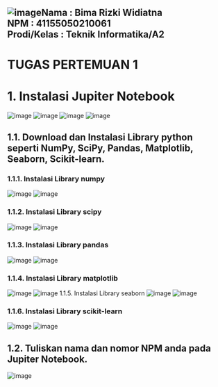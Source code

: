 ![image](https://github.com/user-attachments/assets/e4d34c5b-4958-44d2-b15a-578c06349485)**Nama         : Bima Rizki Widiatna**<br>
**NPM		      : 41155050210061**<br>
**Prodi/Kelas	: Teknik Informatika/A2**
---
# TUGAS PERTEMUAN 1

# 1.	Instalasi Jupiter Notebook
   ![image](https://github.com/user-attachments/assets/4ee974b0-3577-4ee1-83b1-d7cc716b53bc)
  	![image](https://github.com/user-attachments/assets/c962476f-f062-476e-8b46-c3f08f1f8a59)
  	![image](https://github.com/user-attachments/assets/98bae533-ba97-4099-9008-298d08fa57f5)
  	![image](https://github.com/user-attachments/assets/8d94bf9e-d896-4477-8818-885b75a4521a)
  	
## 1.1.	Download dan Instalasi Library python seperti NumPy, SciPy, Pandas, Matplotlib, Seaborn, Scikit-learn.
   ### 1.1.1.	Instalasi Library numpy
   ![image](https://github.com/user-attachments/assets/01dbb0bb-cb83-4a44-b2f1-096613348878)
   ![image](https://github.com/user-attachments/assets/c8d6584c-7db4-4681-9b87-0e77d3a737ac)
   ### 1.1.2.	Instalasi Library scipy
   ![image](https://github.com/user-attachments/assets/10ce9ab2-abb3-4034-b822-3d1f5053c0cb)
   ![image](https://github.com/user-attachments/assets/8d099e94-b08b-49fa-8934-1446fe0e3244)
   ### 1.1.3.	Instalasi Library pandas
   ![image](https://github.com/user-attachments/assets/aa91a056-5bc9-4344-9e20-9398f297a0c7)
   ![image](https://github.com/user-attachments/assets/aef8dd28-4c2f-429a-8642-649f57a14f4f)
   ### 1.1.4.	Instalasi Library matplotlib
   ![image](https://github.com/user-attachments/assets/ff6b3e58-4d4b-4196-a0ed-383addf660fc)
   ![image](https://github.com/user-attachments/assets/4c67c968-690a-4290-9538-d9af05b95fca)
   1.1.5.	Instalasi Library seaborn
   ![image](https://github.com/user-attachments/assets/51db222f-bf5e-434a-b5f6-6c4d43439f33)
   ![image](https://github.com/user-attachments/assets/9e8a4802-4d87-4789-a3f0-615395dc7f74)
   ### 1.1.6.	Instalasi Library scikit-learn
   ![image](https://github.com/user-attachments/assets/0513ee27-8a1c-4295-8d1d-744d0a30134f)
   ![image](https://github.com/user-attachments/assets/663bd1a7-6c16-4830-8f14-3dad01664f15)
## 1.2.	Tuliskan nama dan nomor NPM anda pada Jupiter Notebook.
   ![image](https://github.com/user-attachments/assets/586b9892-0d02-41f8-8eff-564e0f74bd8c)
            
















